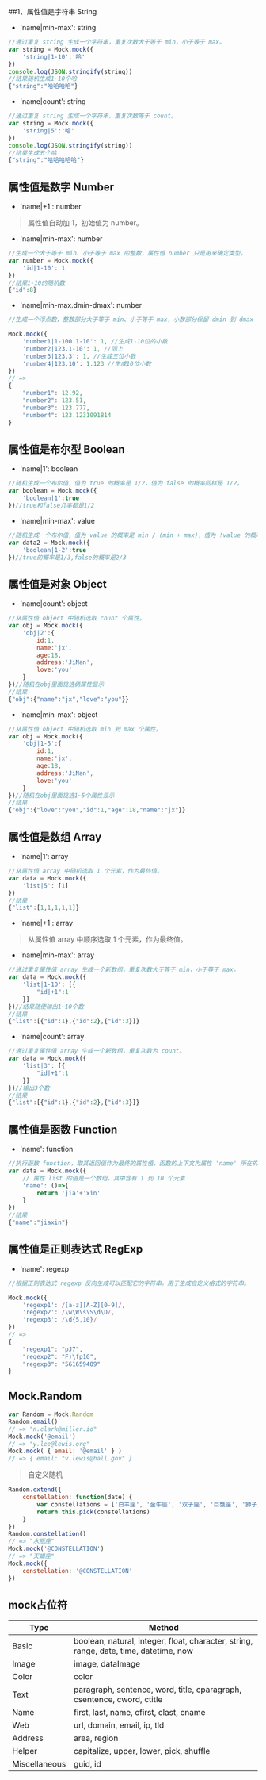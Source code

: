 ##1、属性值是字符串 String
- 'name|min-max': string
```js
//通过重复 string 生成一个字符串，重复次数大于等于 min，小于等于 max。
var string = Mock.mock({
    'string|1-10':'哈'
})
console.log(JSON.stringify(string))
//结果随机生成1~10个哈
{"string":"哈哈哈哈"}
```
- 'name|count': string
```js
//通过重复 string 生成一个字符串，重复次数等于 count。
var string = Mock.mock({
    'string|5':'哈'
})
console.log(JSON.stringify(string))
//结果生成五个哈
{"string":"哈哈哈哈哈"}
```


## 属性值是数字 Number
- 'name|+1': number
> 属性值自动加 1，初始值为 number。

- 'name|min-max': number
```js
//生成一个大于等于 min、小于等于 max 的整数，属性值 number 只是用来确定类型。
var number = Mock.mock({
    'id|1-10': 1
})
//结果1-10的随机数
{"id":8}
```
- 'name|min-max.dmin-dmax': number
```js
//生成一个浮点数，整数部分大于等于 min、小于等于 max，小数部分保留 dmin 到 dmax 位，number 只是用来确定类型。

Mock.mock({
    'number1|1-100.1-10': 1, //生成1-10位的小数
    'number2|123.1-10': 1, //同上
    'number3|123.3': 1, //生成三位小数
    'number4|123.10': 1.123 //生成10位小数
})
// =>
{
    "number1": 12.92,
    "number2": 123.51,
    "number3": 123.777,
    "number4": 123.1231091814
}
```
## 属性值是布尔型 Boolean
- 'name|1': boolean
```js
//随机生成一个布尔值，值为 true 的概率是 1/2，值为 false 的概率同样是 1/2。
var boolean = Mock.mock({
    'boolean|1':true
})//true和false几率都是1/2
```
- 'name|min-max': value
```js
//随机生成一个布尔值，值为 value 的概率是 min / (min + max)，值为 !value 的概率是 max / (min + max)。
var data2 = Mock.mock({
    'boolean|1-2':true
})//true的概率是1/3,false的概率是2/3
```
## 属性值是对象 Object
- 'name|count': object

```js
//从属性值 object 中随机选取 count 个属性。
var obj = Mock.mock({
    'obj|2':{
        id:1,
        name:'jx',
        age:18,
        address:'JiNan',
        love:'you'
    }
})//随机在obj里面挑选俩属性显示
//结果
{"obj":{"name":"jx","love":"you"}}
```
- 'name|min-max': object
```js
//从属性值 object 中随机选取 min 到 max 个属性。
var obj = Mock.mock({
    'obj|1-5':{
        id:1,
        name:'jx',
        age:18,
        address:'JiNan',
        love:'you'
    }
})//随机在obj里面挑选1~5个属性显示
//结果
{"obj":{"love":"you","id":1,"age":18,"name":"jx"}}
```
## 属性值是数组 Array
- 'name|1': array
```js
//从属性值 array 中随机选取 1 个元素，作为最终值。
var data = Mock.mock({
    'list|5': [1]
})
//结果
{"list":[1,1,1,1,1]}
```
- 'name|+1': array

> 从属性值 array 中顺序选取 1 个元素，作为最终值。

- 'name|min-max': array
```js
//通过重复属性值 array 生成一个新数组，重复次数大于等于 min，小于等于 max。
var data = Mock.mock({
    'list|1-10': [{
        "id|+1":1
    }]
})//结果随便输出1~10个数
//结果
{"list":[{"id":1},{"id":2},{"id":3}]}
```
- 'name|count': array
```js
//通过重复属性值 array 生成一个新数组，重复次数为 count。
var data = Mock.mock({
    'list|3': [{
        "id|+1":1
    }]
})//输出3个数
//结果
{"list":[{"id":1},{"id":2},{"id":3}]}
```
## 属性值是函数 Function
- 'name': function
```js
//执行函数 function，取其返回值作为最终的属性值，函数的上下文为属性 'name' 所在的对象。
var data = Mock.mock({
    // 属性 list 的值是一个数组，其中含有 1 到 10 个元素
    'name': ()=>{
        return 'jia'+'xin'
    }
})
//结果
{"name":"jiaxin"}
```
## 属性值是正则表达式 RegExp
- 'name': regexp
```js
//根据正则表达式 regexp 反向生成可以匹配它的字符串。用于生成自定义格式的字符串。

Mock.mock({
    'regexp1': /[a-z][A-Z][0-9]/,
    'regexp2': /\w\W\s\S\d\D/,
    'regexp3': /\d{5,10}/
})
// =>
{
    "regexp1": "pJ7",
    "regexp2": "F)\fp1G",
    "regexp3": "561659409"
}
```
## Mock.Random
```js
var Random = Mock.Random
Random.email()
// => "n.clark@miller.io"
Mock.mock('@email')
// => "y.lee@lewis.org"
Mock.mock( { email: '@email' } )
// => { email: "v.lewis@hall.gov" }
```

> 自定义随机
```js
Random.extend({
    constellation: function(date) {
        var constellations = ['白羊座', '金牛座', '双子座', '巨蟹座', '狮子座', '处女座', '天秤座', '天蝎座', '射手座', '摩羯座', '水瓶座', '双鱼座']
        return this.pick(constellations)
    }
})
Random.constellation()
// => "水瓶座"
Mock.mock('@CONSTELLATION')
// => "天蝎座"
Mock.mock({
    constellation: '@CONSTELLATION'
})
```
## mock占位符

| Type       | Method  | 
| --------   | -----  |
| Basic        | boolean, natural, integer, float, character, string, range, date, time, datetime, now     |
| Image       | image, dataImage     |
| Color       | color      |
| Text        | paragraph, sentence, word, title, cparagraph, csentence, cword, ctitle     |
| Name       | first, last, name, cfirst, clast, cname      |
| Web       | url, domain, email, ip, tld      |
| Address        | area, region     |
| Helper       | capitalize, upper, lower, pick, shuffle     |
| Miscellaneous       | guid, id      |

